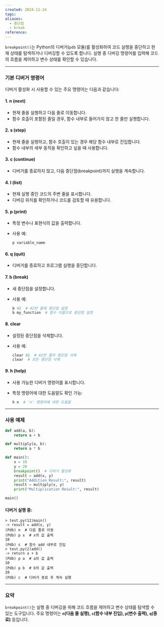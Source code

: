 ```yaml
---
created: 2024-11-24
tags: 
aliases:
  - 중단점
  - break
reference:
---
```

`breakpoint()`는 Python의 디버거(`pdb` 모듈)를 활성화하여 코드 실행을 중단하고 현재 상태를 탐색하거나 디버깅할 수 있도록 합니다. 실행 중 디버깅 명령어를 입력해 코드의 흐름을 제어하고 변수 상태를 확인할 수 있습니다.

---

### **기본 디버거 명령어**

디버거 활성화 시 사용할 수 있는 주요 명령어는 다음과 같습니다:

#### **1. n (next)**

- 현재 줄을 실행하고 다음 줄로 이동합니다.
- 함수 호출이 포함된 줄일 경우, 함수 내부로 들어가지 않고 한 줄만 실행합니다.

#### **2. s (step)**

- 현재 줄을 실행하고, 함수 호출이 있는 경우 해당 함수 내부로 진입합니다.
- 함수 내부의 세부 동작을 확인하고 싶을 때 사용합니다.

#### **3. c (continue)**

- 디버거를 종료하지 않고, 다음 중단점(breakpoint)까지 실행을 계속합니다.

#### **4. l (list)**

- 현재 실행 중인 코드의 주변 줄을 표시합니다.
- 디버깅 위치를 확인하거나 코드를 검토할 때 유용합니다.

#### **5. p (print)**

- 특정 변수나 표현식의 값을 출력합니다.
- 사용 예:
    
    ```python
    p variable_name
    ```
    

#### **6. q (quit)**

- 디버거를 종료하고 프로그램 실행을 중단합니다.

#### **7. b (break)**

- 새 중단점을 설정합니다.
- 사용 예:
    
    ```python
    b 42  # 42번 줄에 중단점 설정
    b my_function  # 함수 이름으로 중단점 설정
    ```
    

#### **8. clear**

- 설정된 중단점을 삭제합니다.
- 사용 예:
    
    ```python
    clear 42  # 42번 줄의 중단점 삭제
    clear  # 모든 중단점 삭제
    ```
    

#### **9. h (help)**

- 사용 가능한 디버거 명령어를 표시합니다.
- 특정 명령어에 대한 도움말도 확인 가능:
    
    ```python
    h n  # 'n' 명령어에 대한 도움말
    ```
    

---

### **사용 예제**

```python
def add(a, b):
    return a + b

def multiply(a, b):
    return a * b

def main():
    x = 10
    y = 20
    breakpoint()  # 디버거 활성화
    result = add(x, y)
    print("Addition Result:", result)
    result = multiply(x, y)
    print("Multiplication Result:", result)

main()
```

#### 디버거 실행 중:

```plaintext
> test.py(12)main()
-> result = add(x, y)
(Pdb) n  # 다음 줄로 이동
(Pdb) p x  # x의 값 출력
10
(Pdb) s  # 함수 add 내부로 진입
> test.py(2)add()
-> return a + b
(Pdb) p a  # a의 값 출력
10
(Pdb) p b  # b의 값 출력
20
(Pdb) c  # 디버거 종료 후 계속 실행
```

---

### **요약**

`breakpoint()`는 실행 중 디버깅을 위해 코드 흐름을 제어하고 변수 상태를 탐색할 수 있는 도구입니다. 주요 명령어는 **`n`(다음 줄 실행), `s`(함수 내부 진입), `p`(변수 출력), `q`(종료)** 등입니다.